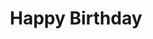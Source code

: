 ---
title: Happy Birthday
year: 1959
opening_date: 1959-10-02
closing_date: 1959-10-10
layout: productions
image:
image_caption:
image_credit:
playbill: 
category: 
details:
  Theatre: Theatre Jacksonville
  Venue: Little Theatre
cast:
  Gail: Helen Keegan
  Glorious: Sue Henderson
  Dad Malone: Joe Ferri
  Gabe: Al Pinon
  Bella: Marion Kinsey
  Herman: Art Logan
  Myrtle: Edna Hicks
  June: Barbara Aspinwall
  Addie: Sabina Reiser Meyer
  Maude: Polly Clendening
  Don: Clayton Ezell
  The Judge: Robert H. Agnew
  Paul: David Boyer
  Policeman: John Wendel
  Tot: Claire Zundell
  Emma: Agatha Norvell
  Margot: Linda Willard
  Bert: Frank Ridge
  Mr. Bemis: George Large
  Mrs. Nanino: Glenn H. Logan
crew:
  Designer and Director: Maurice Geoffrey
  Stage Manager: Marshall Grauer
  Assistant Stage Manager: Glenn H. Logan
  book-holder: Bunni Thornhill
  Lighting:
    - Norman Howard
    - Klip Smith
    - Dr. Alvin Gross
    - Warren Zundell
  Sound Effects:
    - Ellen Black
    - Marge Rocca
    - Edgar Blankenbeckler
  Properties:
    - Esther Mae Blankenbeckler
    - Marie Bristow
    - Arty Ramaker
    - Edith Price
    - Gayle Swymer
  Wardrobe:
    - Ellen Black
    - Doris Edwards
  Special Effects:
    - Bob Kornegay
    - Joe Sloan
    - Debby Dunn
  Make-Up:
    - Dorothy Portnoy
    - Elmo Lehman
    - Jane Porter
    - Roselle Cohen
    - Kathi Dunham
    - Polly Clendening
    - Harriet Ettlinger
    - Thelma Mayerson
    - Pat Robson
  Scenery:
    - Frank Ridge
    - Norman Howard
    - Dixie Cohen
    - Joe Sloan
    - Bob Kornegay
    - Bernard Ettlinger
    - Marshall Grauer
    - Art Logan
    - Ellen Black
    - Bunni Thornhill
    - Debby Dunn
    - Gayle Swymer
    - Bob Simpson
    - Charles McCrory
    - Glenn H. Logan
    - Marie Logan
    - Mary Sloan
    - Marge Rocca
    - Warren Zundell
    - Harriet Ettlinger
    - Tony Pizzuto
    - Myrna Smith
    - Mark Harris
    - Judy Biscoff
    - Dick Wright
    - Joe Stauffer
    - Mary Kilpatrick
    - Mrs. David Boyer
orchestra:
external_links:
---